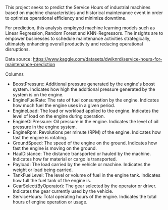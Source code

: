 This project seeks to predict the Service Hours of industrial machines based on machine characteristics and historical maintenance event in order to optimize operational efficiency and minimize downtime.

For prediction, this analysis employed machine learning models such as Linear Regression, Random Forest and KNN-Regressors. The insights are to empower businesses to schedule maintenance activities strategically, ultimately enhancing overall productivity and reducing operational disruptions.

Data source: https://www.kaggle.com/datasets/dwiknrd/service-hours-for-maintenance-prediction

Columns
- BoostPressure: Additional pressure generated by the engine's boost system. Indicates how high the additional pressure generated by the system is on the engine.
- EngineFuelRate: The rate of fuel consumption by the engine. Indicates how much fuel the engine uses in a given period.
- EngineLoad: The load or workload applied to the engine. Indicates the level of load on the engine during operation.
- EngineOilPressure: Oil pressure in the engine. Indicates the level of oil pressure in the engine system.
- EngineRpm: Revolutions per minute (RPM) of the engine. Indicates how fast the engine is rotating.
- GroundSpeed: The speed of the engine on the ground. Indicates how fast the engine is moving on the ground.
- HaulDistance: The distance transported or hauled by the machine. Indicates how far material or cargo is transported.
- Payload: The load carried by the vehicle or machine. Indicates the weight or load being carried.
- TankFuelLevel: The level or volume of fuel in the engine tank. Indicates how full the fuel tank of the engine is.
- GearSelect(ByOperator): The gear selected by the operator or driver. Indicates the gear currently used by the vehicle.
- ServiceHours: Total operating hours of the engine. Indicates the total hours of engine operation or usage.
